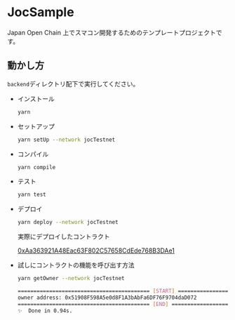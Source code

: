 # JocSample

Japan Open Chain 上でスマコン開発するためのテンプレートプロジェクトです。

## 動かし方

`backend`ディレクトリ配下で実行してください。

- インストール

  ```bash
  yarn
  ```

- セットアップ

  ```bash
  yarn setUp --network jocTestnet
  ```

- コンパイル

  ```bash
  yarn compile
  ```

- テスト

  ```bash
  yarn test
  ```

- デプロイ

  ```bash
  yarn deploy --network jocTestnet
  ```

  実際にデプロイしたコントラクト

  [0xAa363921A48Eac63F802C57658CdEde768B3DAe1](https://explorer.testnet.japanopenchain.org/address/0xAa363921A48Eac63F802C57658CdEde768B3DAe1/transactions#address-tabs)

- 試しにコントラクトの機能を呼び出す方法

  ```bash
  yarn getOwner --network jocTestnet
  ```

  ```bash
  ========================================== [START] ==========================================
  owner address: 0x51908F598A5e0d8F1A3bAbFa6DF76F9704daD072
  ========================================== [END] ==========================================
  ✨  Done in 0.94s.
  ```
